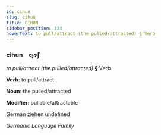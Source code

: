 ```yaml
---
id: cihun
slug: cihun
title: CİHUN
sidebar_position: 334
hoverText: to pull/attract (the pulled/attracted) § Verb
---
```


### cihun&emsp;<span kind="abugida">ꞇɟɂ̃ʃ</span>

*to pull/attract (the pulled/attracted)* **§** Verb

**Verb**: to pull/attract

**Noun**: the pulled/attracted

**Modifier**: pullable/attractable

German ziehen undefined

*Germanic Language Family*